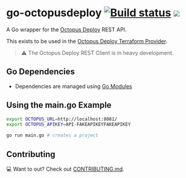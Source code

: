 # go-octopusdeploy [![Build status](https://ci.appveyor.com/api/projects/status/5t5gbqjyl8hpou52?svg=true)](https://ci.appveyor.com/project/MattHodge/go-octopusdeploy) ![](https://github.com/OctopusDeploy/go-octopusdeploy/workflows/Go/badge.svg)

A Go wrapper for the [Octopus Deploy](https://octopus.com/) REST API.

This exists to be used in the [Octopus Deploy Terraform Provider](https://github.com/OctopusDeploy/terraform-provider-octopusdeploy).

> :warning: The Octopus Deploy REST Client is in heavy development.

## Go Dependencies

* Dependencies are managed using [Go Modules](https://github.com/golang/go/wiki/Modules#daily-workflow)

## Using the main.go Example

```bash
export OCTOPUS_URL=http://localhost:8081/
export OCTOPUS_APIKEY=API-FAKEAPIKEYFAKEAPIKEY

go run main.go # creates a project
```

## Contributing

💻 Want to out? Check out [CONTRIBUTING.md](CONTRIBUTING.md).